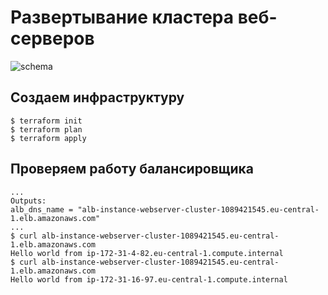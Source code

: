 # Развертывание кластера веб-серверов
![schema](//terraform/brikis98/03-terraform-state/webserver-cluster/webservers.png)
## Создаем инфраструктуру
```
$ terraform init
$ terraform plan
$ terraform apply
```
## Проверяем работу балансировщика
```
...
Outputs:
alb_dns_name = "alb-instance-webserver-cluster-1089421545.eu-central-1.elb.amazonaws.com"
...
$ curl alb-instance-webserver-cluster-1089421545.eu-central-1.elb.amazonaws.com
Hello world from ip-172-31-4-82.eu-central-1.compute.internal
$ curl alb-instance-webserver-cluster-1089421545.eu-central-1.elb.amazonaws.com
Hello world from ip-172-31-16-97.eu-central-1.compute.internal
```